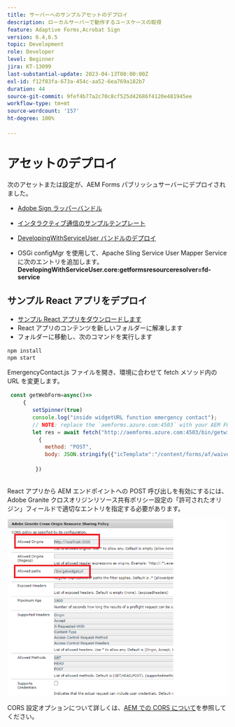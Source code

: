 ```yaml
---
title: サーバーへのサンプルアセットのデプロイ
description: ローカルサーバーで動作するユースケースの取得
feature: Adaptive Forms,Acrobat Sign
version: 6.4,6.5
topic: Development
role: Developer
level: Beginner
jira: KT-13099
last-substantial-update: 2023-04-13T00:00:00Z
exl-id: f12f83fa-673a-454c-aa52-6ea769a182b7
duration: 44
source-git-commit: 9fef4b77a2c70c8cf525d42686f4120e481945ee
workflow-type: tm+mt
source-wordcount: '157'
ht-degree: 100%

---
```


# アセットのデプロイ

次のアセットまたは設定が、AEM Forms パブリッシュサーバーにデプロイされました。

* [Adobe Sign ラッパーバンドル](assets/AcrobatSign.core-1.0.0-SNAPSHOT.jar)

* [インタラクティブ通信のサンプルテンプレート](assets/waiver-interactive-communication.zip)
* [DevelopingWithServiceUser バンドルのデプロイ](https://experienceleague.adobe.com/docs/experience-manager-learn/assets/developingwithserviceuser.zip)
* OSGi configMgr を使用して、Apache Sling Service User Mapper Service に次のエントリを追加します。
  **DevelopingWithServiceUser.core:getformsresourceresolver=fd-service**

## サンプル React アプリをデプロイ

* [サンプル React アプリをダウンロードします](assets/mult-step-form1.zip)
* React アプリのコンテンツを新しいフォルダーに解凍します
* フォルダーに移動し、次のコマンドを実行します

```java
npm install
npm start
```

EmergencyContact.js ファイルを開き、環境に合わせて fetch メソッド内の URL を変更します。


```javascript
 const getWebForm=async()=>
     {
        setSpinner(true)
        console.log("inside widgetURL function emergency contact");
        // NOTE: replace the `aemforms.azure.com:4503` with your AEM FORM server
        let res = await fetch("http://aemforms.azure.com:4503/bin/getwidgeturl",
          {
            method: "POST",
            body: JSON.stringify({"icTemplate":"/content/forms/af/waiver/waiver/channels/print","waiver":formData})
                     
         })
 
```

React アプリから AEM エンドポイントへの POST 呼び出しを有効にするには、Adobe Granite クロスオリジンリソース共有ポリシー設定の「許可されたオリジン」フィールドで適切なエントリを指定する必要があります。

![cors-setting](assets/cors-settings.png)

CORS 設定オプションについて詳しくは、[AEM での CORS について](https://experienceleague.adobe.com/docs/experience-manager-learn/foundation/security/understand-cross-origin-resource-sharing.html?lang=ja)を参照してください。
